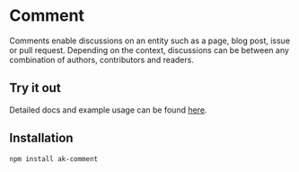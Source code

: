# Comment

Comments enable discussions on an entity such as a page, blog post, issue or pull request. Depending on the context, discussions can be between any combination of authors, contributors and readers.

## Try it out

Detailed docs and example usage can be found [here](https://aui-cdn.atlassian.com/atlaskit/stories/ak-comment/@VERSION@/).

## Installation

```sh
npm install ak-comment
```
